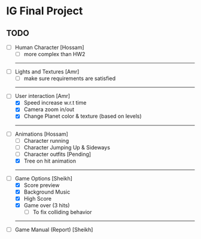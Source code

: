 # IG Final Project

## TODO

- [ ] Human Character [Hossam]
  - [ ] more complex than HW2
  ***
- [ ] Lights and Textures [Amr]
  - [ ] make sure requirements are satisfied
  ***
- [ ] User interaction [Amr]
  - [x] Speed increase w.r.t time
  - [x] Camera zoom in/out
  - [x] Change Planet color & texture (based on levels)
  ***
- [ ] Animations [Hossam]
  - [ ] Character running
  - [ ] Character Jumping Up & Sideways
  - [ ] Character outfits [Pending]
  - [x] Tree on hit animation
  ***
- [ ] Game Options [Sheikh]
  - [x] Score preview
  - [x] Background Music
  - [x] High Score
  - [x] Game over (3 hits)
    - [ ] To fix colliding behavior
  ***
- [ ] Game Manual (Report) [Sheikh]
